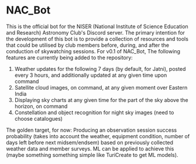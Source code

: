 # NAC_Bot

This is the official bot for the NISER (National Institute of Science Education and Research) Astronomy Club's Discord server.
The primary intention for the development of this bot is to provide a collection of resources and tools that could be utilised by club members before, during, and after the conduction of skywatching sessions.
For v0.1 of NAC_Bot, The following features are currently being added to the repository:
1. Weather updates for the following 7 days (by default, for Jatni), posted every 3 hours, and additionally updated at any given time upon command
2. Satellite cloud images, on command, at any given moment over Eastern India
3. Displaying sky charts at any given time for the part of the sky above the horizon, on command
4. Constellation and object recognition for night sky images (need to choose catalogues)

The golden target, for now:
Producing an observation session success probability (takes into account the weather, equipment condition, number of days left before next midsem/endsem) based on previously collected weather data and member surveys. ML can be applied to achieve this (maybe something something simple like TuriCreate to get ML models).